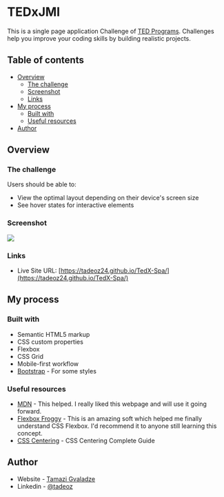 # TEDxJMI

This is a single page application Challenge of [TED Programs](https://www.ted.com/). Challenges help you improve your coding skills by building realistic projects.

## Table of contents

- [Overview](#overview)
  - [The challenge](#the-challenge)
  - [Screenshot](#screenshot)
  - [Links](#links)
- [My process](#my-process)
  - [Built with](#built-with)
  - [Useful resources](#useful-resources)
- [Author](#author)

## Overview

### The challenge

Users should be able to:

- View the optimal layout depending on their device's screen size
- See hover states for interactive elements

### Screenshot

![](./images/fullPage.png)

### Links

- Live Site URL: [https://tadeoz24.github.io/TedX-Spa/](https://tadeoz24.github.io/TedX-Spa/)

## My process

### Built with

- Semantic HTML5 markup
- CSS custom properties
- Flexbox
- CSS Grid
- Mobile-first workflow
- [Bootstrap](https://getbootstrap.com/) - For some styles

### Useful resources

- [MDN](https://developer.mozilla.org/en-US/) - This helped. I really liked this webpage and will use it going forward.
- [Flexbox Froggy](https://flexboxfroggy.com/) - This is an amazing soft which helped me finally understand CSS Flexbox. I'd recommend it to anyone still learning this concept.
- [CSS Centering](https://css-tricks.com/centering-css-complete-guide/) - CSS Centering Complete Guide

## Author

- Website - [Tamazi Gvaladze](https://github.com/Tadeoz24/)
- Linkedin - [@tadeoz](https://www.linkedin.com/in/tadeoz/)
